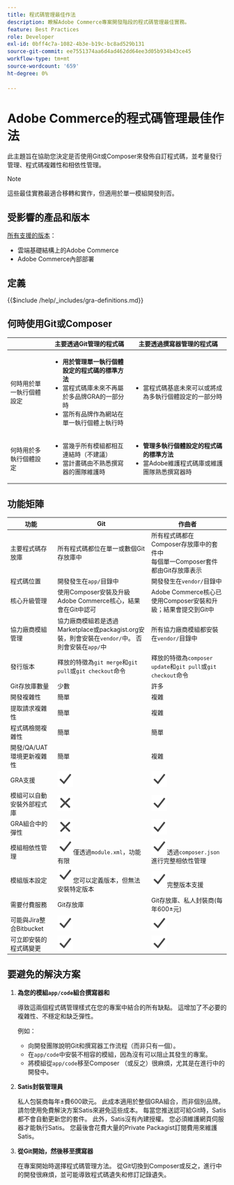 ```yaml
---
title: 程式碼管理最佳作法
description: 瞭解Adobe Commerce專案開發階段的程式碼管理最佳實務。
feature: Best Practices
role: Developer
exl-id: 0bff4c7a-1082-4b3e-b19c-bc8ad529b131
source-git-commit: ee7551374aa6d4ad462dd64ee3d05b934b43ce45
workflow-type: tm+mt
source-wordcount: '659'
ht-degree: 0%

---
```


# Adobe Commerce的程式碼管理最佳作法

此主題旨在協助您決定是否使用Git或Composer來發佈自訂程式碼，並考量發行管理、程式碼複雜性和相依性管理。

>[!NOTE]
>
>這些最佳實務最適合移轉和實作，但適用於單一模組開發則否。

## 受影響的產品和版本

[所有支援的版本](../../../release/versions.md)：

- 雲端基礎結構上的Adobe Commerce
- Adobe Commerce內部部署

## 定義

{{$include /help/_includes/gra-definitions.md}}

## 何時使用Git或Composer

<table>
<thead>
  <tr>
    <th></th>
    <th>主要透過Git管理的程式碼</th>
    <th>主要透過撰寫器管理的程式碼</th>
  </tr>
</thead>
<tbody>
  <tr>
    <td>何時用於單一執行個體設定</td>
    <td>
      <ul>
        <li><strong>用於管理單一執行個體設定的程式碼的標準方法</strong></li>
        <li>當程式碼庫未來不再屬於多品牌GRA的一部分時</li>
        <li>當所有品牌作為網站在單一執行個體上執行時</li>
      </ul>
    </td>
    <td>
      <ul>
        <li>當程式碼基底未來可以或將成為多執行個體設定的一部分時</li>
      </ul>
    </td>
  </tr>
  <tr>
    <td>何時用於多執行個體設定</td>
    <td>
      <ul>
        <li>當幾乎所有模組都相互連結時（不建議）</li>
        <li>當計畫碼由不熟悉撰寫器的團隊維護時</li>
      </ul>
    </td>
    <td>
      <ul>
        <li><strong>管理多執行個體設定的程式碼的標準方法</strong></li>
        <li>當Adobe維護程式碼庫或維護團隊熟悉撰寫器時</li>
      </ul>
    </td>
  </tr>
</tbody>
</table>

## 功能矩陣

| 功能 | Git | 作曲者 |
|------------------------------------------------------|-------------------------------------------------------------------------------------------------------------------------------------------------------|-------------------------------------------------------------------------------------------------------------------------------|
| 主要程式碼存放庫 | 所有程式碼都位在單一或數個Git存放庫中 | 所有程式碼都在Composer存放庫中的套件中<br>每個單一Composer套件都由Git存放庫表示 |
| 程式碼位置 | 開發發生在`app/`目錄中 | 開發發生在`vendor/`目錄中 |
| 核心升級管理 | 使用Composer安裝及升級Adobe Commerce核心，結果會在Git中認可 | Adobe Commerce核心已使用Composer安裝和升級；結果會提交到Git中 |
| 協力廠商模組管理 | 協力廠商模組若是透過Marketplace或packagist.org安裝，則會安裝在`vendor/`中。 否則會安裝在`app/`中 | 所有協力廠商模組都安裝在`vendor/`目錄中 |
| 發行版本 | 釋放的特徵為`git merge`和`git pull`或`git checkout`命令 | 釋放的特徵為`composer update`和`git pull`或`git checkout`命令 |
| Git存放庫數量 | 少數 | 許多 |
| 開發複雜性 | 簡單 | 複雜 |
| 提取請求複雜性 | 簡單 | 複雜 |
| 程式碼檢閱複雜性 | 簡單 | 簡單 |
| 開發/QA/UAT環境更新複雜性 | 簡單 | 複雜 |
| GRA支援 | ![是圖示](../../../assets/yes.svg) | ![是圖示](../../../assets/yes.svg) |
| 模組可以自動安裝外部程式庫 | ![沒有圖示](../../../assets/no.svg) | ![是圖示](../../../assets/yes.svg) |
| GRA組合中的彈性 | ![沒有圖示](../../../assets/no.svg) | ![是圖示](../../../assets/yes.svg) |
| 模組相依性管理 | ![是圖示](../../../assets/yes.svg)僅透過`module.xml`，功能有限 | ![是圖示](../../../assets/yes.svg)透過`composer.json`進行完整相依性管理 |
| 模組版本設定 | ![是圖示](../../../assets/yes.svg)您可以定義版本，但無法安裝特定版本 | ![是圖示](../../../assets/yes.svg)完整版本支援 |
| 需要付費服務 | Git存放庫 | Git存放庫、私人封裝商(每年600±元) |
| 可能與Jira整合Bitbucket | ![是圖示](../../../assets/yes.svg) | ![是圖示](../../../assets/yes.svg) |
| 可立即安裝的程式碼變更 | ![是圖示](../../../assets/yes.svg) | ![是圖示](../../../assets/yes.svg) |

## 要避免的解決方案

1. **為您的模組`app/code`組合撰寫器和**

   導致這兩個程式碼管理樣式在您的專案中結合的所有缺點。 這增加了不必要的複雜性、不穩定和缺乏彈性。

   例如：
   - 向開發團隊說明Git和撰寫器工作流程（而非只有一個）。
   - 在`app/code`中安裝不相容的模組，因為沒有可以阻止其發生的專案。
   - 將模組從`app/code`移至Composer （或反之）很麻煩，尤其是在進行中的開發中。

1. **Satis封裝管理員**

   私人包裝商每年±費600歐元。 此成本適用於整個GRA組合，而非個別品牌。 請勿使用免費解決方案Satis來避免這些成本。 每當您推送認可給Git時，Satis都不會自動更新您的套件。 此外，Satis沒有內建授權。 您必須維護網頁伺服器才能執行Satis。 您最後會花費大量的Private Packagist訂閱費用來維護Satis。

1. **從Git開始，然後移至撰寫器**

   在專案開始時選擇程式碼管理方法。 從Git切換到Composer或反之，進行中的開發很麻煩，並可能導致程式碼遺失和修訂記錄遺失。
